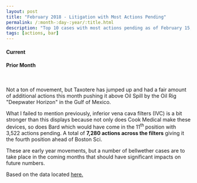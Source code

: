 ```yaml
---
layout: post
title: "February 2018 - Litigation with Most Actions Pending"
permalink: /:month-:day-:year/:title.html
description: "Top 10 cases with most actions pending as of February 15, 2018."
tags: [actions, bar]
---
```


<h4>Current</h4>
<canvas id="bar" width="400" height="200"></canvas>

<h4>Prior Month</h4>
<canvas id="bar-2" width="400" height="200"></canvas>

<script>
var ctx = document.querySelector("#bar");
var myChart = new Chart(ctx, {
  type: 'bar',
  data: {
    labels: ["Xarelto", "Ethicon", "DePuy", "Boston Scientific", "Testosterone", "Talcum Powder", "Taxotere", "Oil Spill", "Bair Hugger", "Cook IVC"],
    datasets: [{
      label: 'Actions Now Pending',
      data: [20379, 13673, 9414, 6444, 6194, 5679, 4361, 4272, 3758, 3522],
      backgroundColor: 'rgba(255, 99, 132, 1)',
      borderColor: 'rgba(255, 99, 132, 1)'
    }, {
      label: 'Total Actions Historical',
      data: [21469, 39730, 9565, 25432, 7643, 5986, 6049, 4510, 3834, 3621],
      backgroundColor: 'rgba(54, 162, 235, .2)',
      borderColor: 'rgba(54, 162, 235, 1)'
    }]
  },
  options: {
    scaleShowValues: true,

    ticks: {
      autoSkip: false
    },
    scales: {
      xAxes: [{
        stacked: true
      }],
      yAxes: [{
        stacked: false
      }]
    }
  }
});
</script>


<script>
var ctx = document.querySelector("#bar-2");
var myChart = new Chart(ctx, {
  type: 'bar',
  data: {
    labels: ["Xarelto", "Ethicon", "DePuy", "Boston Scientific", "Testosterone", "Talcum Powder", "Oil Spill", "Bair Hugger ", "Taxotere", "Cook IVC"],
    datasets: [{
      label: 'Actions Now Pending',
      data: [19779, 13825, 9313, 6450, 6152, 5117, 4360, 4215, 4132, 3636],
      backgroundColor: 'rgba(255, 99, 132, 1)',
      borderColor: 'rgba(255, 99, 132, 1)'
    }, {
      label: 'Total Actions Historical',
      data: [20801, 39638, 9461, 25393, 7583, 5132, 6048, 4414, 4239, 3698],
      backgroundColor: 'rgba(54, 162, 235, .2)',
      borderColor: 'rgba(54, 162, 235, 1)'
    }]
  },
  options: {
    scaleShowValues: true,

    ticks: {
      autoSkip: false
    },
    scales: {
      xAxes: [{
        stacked: true
      }],
      yAxes: [{
        stacked: false
      }]
    }
  }
});
</script>

<br>
<p>Not a ton of movement, but Taxotere has jumped up and had a fair amount of additional actions this month pushing it above Oil Spill by the Oil Rig "Deepwater Horizon" in the Gulf of Mexico.</p>

<p>What I failed to mention previously, inferior vena cava filters (IVC) is a bit stronger than this displays because not only does Cook Medical make these devices, so does Bard which would have come in the 11<sup>th </sup> position with 3,522 actions pending. A total of <Strong>7,280 actions across the filters</strong> giving it the fourth position ahead of Boston Sci.</p>

<p>These are early year movements, but a number of bellwether cases are to take place in the coming months that should have significant impacts on future numbers.</p>

Based on the data located <a href="http://www.jpml.uscourts.gov/sites/jpml/files/Pending_MDL_Dockets_By_Actions_Pending-February-15-2018.pdf">here.</a>

